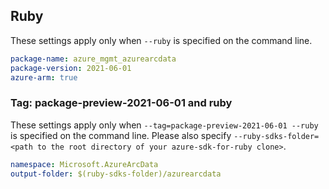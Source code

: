 ## Ruby

These settings apply only when `--ruby` is specified on the command line.

```yaml
package-name: azure_mgmt_azurearcdata
package-version: 2021-06-01
azure-arm: true
```

### Tag: package-preview-2021-06-01 and ruby

These settings apply only when `--tag=package-preview-2021-06-01 --ruby` is specified on the command line.
Please also specify `--ruby-sdks-folder=<path to the root directory of your azure-sdk-for-ruby clone>`.

```yaml $(tag) == 'package-preview-2021-06-01' && $(ruby)
namespace: Microsoft.AzureArcData
output-folder: $(ruby-sdks-folder)/azurearcdata
```
